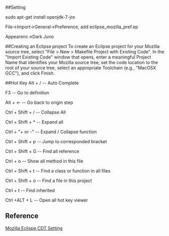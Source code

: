##Setting

sudo apt-get install openjdk-7-jre

File->Import->General->Preference, add eclipse_mozilla_pref.ep

Appearenc->Dark Juno

##Creating an Eclipse project
To create an Eclipse project for your Mozilla source tree, select "File > New > Makefile Project with Existing Code". In the "Import Existing Code" window that opens, enter a meaningful Project Name that identifies your Mozilla source tree, set the code location to the root of your source tree, select an appropriate Toolchain (e.g., "MacOSX GCC"), and click Finish.

##Hot Key
Alt + /            -- Auto Complete

F3                 -- Go to definition

Alt + <-           -- Go back to origin step

Ctrl + Shift + /   -- Collapse All

Ctrl + Shift + *   -- Expand all

Ctrl + "+ or -"    -- Expand / Collapse function

Ctrl + Shift + p   -- Jump to corresponded bracket

Ctrl + Shift + G   -- Find all reference

Ctrl + o           -- Show all method in this file

Ctrl + Shift + t   -- Find a class or function in all files

Ctrl + Shift + o   -- Find a file in this project

Ctrl + t           -- Find inherited

Ctrl +ALT + L      -- Open all hot key viewer
## Reference
<a name="Eclipse CDT Setting" title="Simple Eclipse CDT Setting with Mozilla" target="_blank" href="https://developer.mozilla.org/zh-TW/docs/Eclipse_CDT">Mozilla Eclispe CDT Setting</a>
